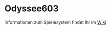# Odyssee603

Informationen zum Spielesystem findet Ihr im [Wiki](https://github.com/byoernn/Odyssee603/wiki/)
